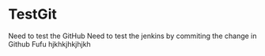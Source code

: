 # TestGit
Need to test the GitHub
Need to test the jenkins by commiting the change in Github
Fufu
hjkhkjhkjhjkh
